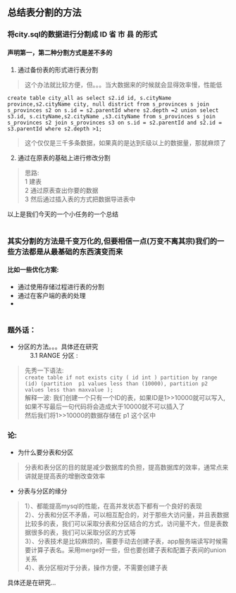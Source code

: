 ## 总结表分割的方法

### 将city.sql的数据进行分割成 ID 省 市 县 的形式
#### 声明第一，第二种分割方式是差不多的
1. 通过备份表的形式进行表分割
>这个办法就比较方便，但。。。当大数据来的时候就会显得效率慢，性能低

`create table city_all as
 select s2.id id, s.cityName province,s2.cityName city, null district from s_provinces s join s_provinces s2 on s.id = s2.parentId where s2.depth =2
 union
 select s3.id, s.cityName,s2.cityName ,s3.cityName from s_provinces s join s_provinces s2 join s_provinces s3 on s.id = s2.parentId and s2.id = s3.parentId where s2.depth >1;
`

>这个仅仅是三千多条数据，如果真的是达到E级以上的数据量，那就麻烦了
2. 通过在原表的基础上进行修改分割
>思路:  
>1 建表  
>2 通过原表查出你要的数据  
>3 然后通过插入表的方式把数据导进表中    

以上是我们今天的一个小任务的一个总结
#
### 其实分割的方法是千变万化的,但要相信一点(万变不离其宗)我们的一些方法都是从最基础的东西演变而来
#### 比如一些优化方案:
* 通过使用存储过程进行表的分割
* 通过在客户端的表的处理
* 
#
### 题外话：
* 分区的方法。。。具体还在研究  
&nbsp;&nbsp;&nbsp;&nbsp;&nbsp;&nbsp;&nbsp;3.1 RANGE 分区 :  
>先秀一下语法:        
`create table if not exists city (
   id int
 ) partition by range (id)
 (partition  p1 values less than (10000),
 partition p2 values less than maxvalue );`  
 解释一波: 我们创建一个只有一个ID的表，如果ID是1>>10000就可以写入, 如果不写最后一句代码将会造成大于10000就不可以插入了  
 然后我们将1>>10000的数据存储在 p1 这个区中    
 
### 论:
* 为什么要分表和分区
>分表和表分区的目的就是减少数据库的负担，提高数据库的效率，通常点来讲就是提高表的增删改查效率  
* 分表与分区的缘分
>1）、都能提高mysql的性能，在高并发状态下都有一个良好的表现  
>2）、分表和分区不矛盾，可以相互配合的，对于那些大访问量，并且表数据比较多的表，我们可以采取分表和分区结合的方式，访问量不大，但是表数据很多的表，我们可以采取分区的方式等   
>3）、分表技术是比较麻烦的，需要手动去创建子表，app服务端读写时候需要计算子表名。采用merge好一些，但也要创建子表和配置子表间的union关系  
>4）、表分区相对于分表，操作方便，不需要创建子表  

具体还是在研究...
